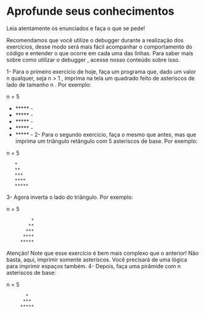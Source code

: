 # Aprofunde seus conhecimentos

Leia atentamente os enunciados e faça o que se pede!

Recomendamos que você utilize o debugger durante a realização dos exercícios, desse modo será mais fácil acompanhar o comportamento do código e entender o que ocorre em cada uma das linhas. Para saber mais sobre como utilizar o debugger , acesse nosso conteúdo sobre isso.

1- Para o primeiro exercício de hoje, faça um programa que, dado um valor n qualquer, seja n > 1 , imprima na tela um quadrado feito de asteriscos de lado de tamanho n . Por exemplo:

n = 5

 - ***** - 
 - ***** - 
 - ***** - 
 - ***** - 
 - ***** - 
2- Para o segundo exercício, faça o mesmo que antes, mas que imprima um triângulo retângulo com 5 asteriscos de base. Por exemplo:

n = 5

       *
       **
       ***
       ****
       *****
3- Agora inverta o lado do triângulo. Por exemplo:

n = 5

             *
            **
           ***
          ****
         *****
Atenção! Note que esse exercício é bem mais complexo que o anterior! Não basta, aqui, imprimir somente asteriscos. Você precisará de uma lógica para imprimir espaços também.
4- Depois, faça uma pirâmide com n asteriscos de base:

n = 5

           *
          ***
         *****
